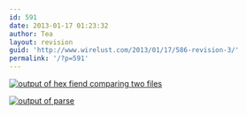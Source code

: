 ```yaml
---
id: 591
date: 2013-01-17 01:23:32
author: Tea
layout: revision
guid: 'http://www.wirelust.com/2013/01/17/586-revision-3/'
permalink: '/?p=591'
---
```


[![output of hex fiend comparing two files](http://www.wirelust.com/blog/wp-content/uploads/2013/01/hexfiend-286x300.png)](http://www.wirelust.com/?attachment_id=587)

[![output of parse](http://www.wirelust.com/blog/wp-content/uploads/2013/01/parse_output-300x273.png)](http://www.wirelust.com/?attachment_id=588)